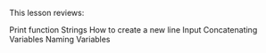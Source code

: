 This lesson reviews:

Print function
Strings
How to create a new line
Input
Concatenating
Variables
Naming Variables  